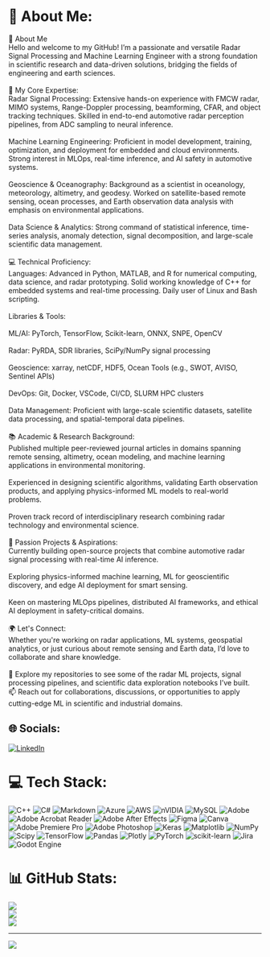 # 💫 About Me:
👋 About Me<br>Hello and welcome to my GitHub! I’m a passionate and versatile Radar Signal Processing and Machine Learning Engineer with a strong foundation in scientific research and data-driven solutions, bridging the fields of engineering and earth sciences.<br><br>🎯 My Core Expertise:<br>Radar Signal Processing: Extensive hands-on experience with FMCW radar, MIMO systems, Range-Doppler processing, beamforming, CFAR, and object tracking techniques. Skilled in end-to-end automotive radar perception pipelines, from ADC sampling to neural inference.<br><br>Machine Learning Engineering: Proficient in model development, training, optimization, and deployment for embedded and cloud environments. Strong interest in MLOps, real-time inference, and AI safety in automotive systems.<br><br>Geoscience & Oceanography: Background as a scientist in oceanology, meteorology, altimetry, and geodesy. Worked on satellite-based remote sensing, ocean processes, and Earth observation data analysis with emphasis on environmental applications.<br><br>Data Science & Analytics: Strong command of statistical inference, time-series analysis, anomaly detection, signal decomposition, and large-scale scientific data management.<br><br>💻 Technical Proficiency:<br>Languages: Advanced in Python, MATLAB, and R for numerical computing, data science, and radar prototyping. Solid working knowledge of C++ for embedded systems and real-time processing. Daily user of Linux and Bash scripting.<br><br>Libraries & Tools:<br><br>ML/AI: PyTorch, TensorFlow, Scikit-learn, ONNX, SNPE, OpenCV<br><br>Radar: PyRDA, SDR libraries, SciPy/NumPy signal processing<br><br>Geoscience: xarray, netCDF, HDF5, Ocean Tools (e.g., SWOT, AVISO, Sentinel APIs)<br><br>DevOps: Git, Docker, VSCode, CI/CD, SLURM HPC clusters<br><br>Data Management: Proficient with large-scale scientific datasets, satellite data processing, and spatial-temporal data pipelines.<br><br>📚 Academic & Research Background:<br>Published multiple peer-reviewed journal articles in domains spanning remote sensing, altimetry, ocean modeling, and machine learning applications in environmental monitoring.<br><br>Experienced in designing scientific algorithms, validating Earth observation products, and applying physics-informed ML models to real-world problems.<br><br>Proven track record of interdisciplinary research combining radar technology and environmental science.<br><br>🚀 Passion Projects & Aspirations:<br>Currently building open-source projects that combine automotive radar signal processing with real-time AI inference.<br><br>Exploring physics-informed machine learning, ML for geoscientific discovery, and edge AI deployment for smart sensing.<br><br>Keen on mastering MLOps pipelines, distributed AI frameworks, and ethical AI deployment in safety-critical domains.<br><br>🌍 Let's Connect:<br>Whether you're working on radar applications, ML systems, geospatial analytics, or just curious about remote sensing and Earth data, I’d love to collaborate and share knowledge.<br><br>🔗 Explore my repositories to see some of the radar ML projects, signal processing pipelines, and scientific data exploration notebooks I’ve built.<br>📫 Reach out for collaborations, discussions, or opportunities to apply cutting-edge ML in scientific and industrial domains.


## 🌐 Socials:
[![LinkedIn](https://img.shields.io/badge/LinkedIn-%230077B5.svg?logo=linkedin&logoColor=white)](https://linkedin.com/in/majid-mostafavi) 

# 💻 Tech Stack:
![C++](https://img.shields.io/badge/c++-%2300599C.svg?style=for-the-badge&logo=c%2B%2B&logoColor=white) ![C#](https://img.shields.io/badge/c%23-%23239120.svg?style=for-the-badge&logo=csharp&logoColor=white) ![Markdown](https://img.shields.io/badge/markdown-%23000000.svg?style=for-the-badge&logo=markdown&logoColor=white) ![Azure](https://img.shields.io/badge/azure-%230072C6.svg?style=for-the-badge&logo=microsoftazure&logoColor=white) ![AWS](https://img.shields.io/badge/AWS-%23FF9900.svg?style=for-the-badge&logo=amazon-aws&logoColor=white) ![nVIDIA](https://img.shields.io/badge/cuda-000000.svg?style=for-the-badge&logo=nVIDIA&logoColor=green) ![MySQL](https://img.shields.io/badge/mysql-4479A1.svg?style=for-the-badge&logo=mysql&logoColor=white) ![Adobe](https://img.shields.io/badge/adobe-%23FF0000.svg?style=for-the-badge&logo=adobe&logoColor=white) ![Adobe Acrobat Reader](https://img.shields.io/badge/Adobe%20Acrobat%20Reader-EC1C24.svg?style=for-the-badge&logo=Adobe%20Acrobat%20Reader&logoColor=white) ![Adobe After Effects](https://img.shields.io/badge/Adobe%20After%20Effects-9999FF.svg?style=for-the-badge&logo=Adobe%20After%20Effects&logoColor=white) ![Figma](https://img.shields.io/badge/figma-%23F24E1E.svg?style=for-the-badge&logo=figma&logoColor=white) ![Canva](https://img.shields.io/badge/Canva-%2300C4CC.svg?style=for-the-badge&logo=Canva&logoColor=white) ![Adobe Premiere Pro](https://img.shields.io/badge/Adobe%20Premiere%20Pro-9999FF.svg?style=for-the-badge&logo=Adobe%20Premiere%20Pro&logoColor=white) ![Adobe Photoshop](https://img.shields.io/badge/adobe%20photoshop-%2331A8FF.svg?style=for-the-badge&logo=adobe%20photoshop&logoColor=white) ![Keras](https://img.shields.io/badge/Keras-%23D00000.svg?style=for-the-badge&logo=Keras&logoColor=white) ![Matplotlib](https://img.shields.io/badge/Matplotlib-%23ffffff.svg?style=for-the-badge&logo=Matplotlib&logoColor=black) ![NumPy](https://img.shields.io/badge/numpy-%23013243.svg?style=for-the-badge&logo=numpy&logoColor=white) ![Scipy](https://img.shields.io/badge/SciPy-%230C55A5.svg?style=for-the-badge&logo=scipy&logoColor=%white) ![TensorFlow](https://img.shields.io/badge/TensorFlow-%23FF6F00.svg?style=for-the-badge&logo=TensorFlow&logoColor=white) ![Pandas](https://img.shields.io/badge/pandas-%23150458.svg?style=for-the-badge&logo=pandas&logoColor=white) ![Plotly](https://img.shields.io/badge/Plotly-%233F4F75.svg?style=for-the-badge&logo=plotly&logoColor=white) ![PyTorch](https://img.shields.io/badge/PyTorch-%23EE4C2C.svg?style=for-the-badge&logo=PyTorch&logoColor=white) ![scikit-learn](https://img.shields.io/badge/scikit--learn-%23F7931E.svg?style=for-the-badge&logo=scikit-learn&logoColor=white) ![Jira](https://img.shields.io/badge/jira-%230A0FFF.svg?style=for-the-badge&logo=jira&logoColor=white) ![Godot Engine](https://img.shields.io/badge/GODOT-%23FFFFFF.svg?style=for-the-badge&logo=godot-engine)
# 📊 GitHub Stats:
![](https://github-readme-stats.vercel.app/api?username=farzad-mos&theme=dark&hide_border=false&include_all_commits=false&count_private=false)<br/>
![](https://nirzak-streak-stats.vercel.app/?user=farzad-mos&theme=dark&hide_border=false)<br/>
![](https://github-readme-stats.vercel.app/api/top-langs/?username=farzad-mos&theme=dark&hide_border=false&include_all_commits=false&count_private=false&layout=compact)

---
[![](https://visitcount.itsvg.in/api?id=farzad-mos&icon=0&color=0)](https://visitcount.itsvg.in)

<!-- Proudly created with GPRM ( https://gprm.itsvg.in ) -->
